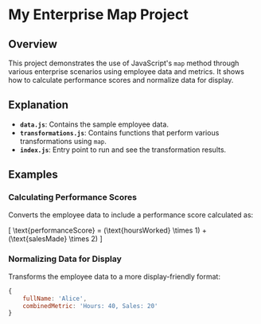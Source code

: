 # My Enterprise Map Project

## Overview

This project demonstrates the use of JavaScript's `map` method through various enterprise scenarios using employee data and metrics. It shows how to calculate performance scores and normalize data for display.

## Explanation

- **`data.js`**: Contains the sample employee data.
- **`transformations.js`**: Contains functions that perform various transformations using `map`.
- **`index.js`**: Entry point to run and see the transformation results.

## Examples

### Calculating Performance Scores

Converts the employee data to include a performance score calculated as:

\[ \text{performanceScore} = (\text{hoursWorked} \times 1) + (\text{salesMade} \times 2) \]

### Normalizing Data for Display

Transforms the employee data to a more display-friendly format:

```javascript
{
    fullName: 'Alice',
    combinedMetric: 'Hours: 40, Sales: 20'
}
```
